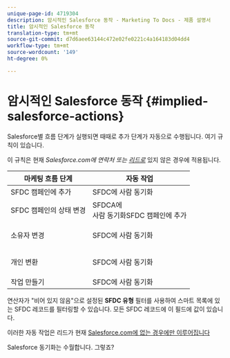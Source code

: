 ```yaml
---
unique-page-id: 4719304
description: 암시적인 Salesforce 동작 - Marketing To Docs - 제품 설명서
title: 암시적인 Salesforce 동작
translation-type: tm+mt
source-git-commit: d7d6aee63144c472e02fe0221c4a164183d04dd4
workflow-type: tm+mt
source-wordcount: '149'
ht-degree: 0%

---
```



# 암시적인 Salesforce 동작 {#implied-salesforce-actions}

Salesforce별 흐름 단계가 실행되면 때때로 추가 단계가 자동으로 수행됩니다. 여기 규칙이 있습니다.

이 규칙은 현재 *Salesforce.com에 연락처 또는 [리드로](http://Salesforce.com)* 있지 않은 경우에 적용됩니다.

<table> 
 <thead> 
  <tr> 
   <th>마케팅 흐름 단계</th> 
   <th>자동 작업</th> 
  </tr> 
 </thead> 
 <tbody> 
  <tr> 
   <td>SFDC 캠페인에 추가</td> 
   <td>SFDC에 사람 동기화</td> 
  </tr> 
  <tr> 
   <td>SFDC 캠페인의 상태 변경</td> 
   <td>SFDCA에<br>사람 동기화SFDC 캠페인에 추가</td> 
  </tr> 
  <tr> 
   <td>소유자 변경</td> 
   <td><p>SFDC에 사람 동기화</p></td> 
  </tr> 
  <tr> 
   <td>개인 변환</td> 
   <td><p>SFDC에 사람 동기화</p></td> 
  </tr> 
  <tr> 
   <td>작업 만들기</td> 
   <td>SFDC에 사람 동기화</td> 
  </tr> 
 </tbody> 
</table>

연산자가 &quot;비어 있지 않음&quot;으로 설정된 **SFDC 유형** 필터를 사용하여 스마트 목록에 있는 SFDC 레코드를 필터링할 수 있습니다. 모든 SFDC 레코드에 이 필드에 값이 있습니다.

이러한 자동 작업은 리드가 현재 [Salesforce.com에 없는 경우에만 이루어집니다](http://Salesforce.com)

Salesforce 동기화는 수월합니다. 그렇죠?
